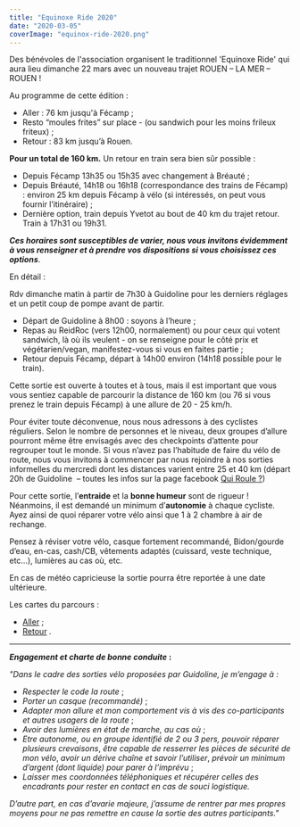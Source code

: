 ```yaml
---
title: "Equinoxe Ride 2020"
date: "2020-03-05"
coverImage: "equinox-ride-2020.png"
---
```


Des bénévoles de l'association organisent le traditionnel 'Equinoxe Ride' qui aura lieu dimanche 22 mars avec un nouveau trajet ROUEN – LA MER – ROUEN !  

Au programme de cette édition :

- Aller : 76 km jusqu'à Fécamp ;
- Resto “moules frites” sur place - (ou sandwich pour les moins frileux friteux) ;
- Retour : 83 km jusqu’à Rouen.

**Pour un total de 160 km.** Un retour en train sera bien sûr possible :

- Depuis Fécamp 13h35 ou 15h35 avec changement à Bréauté ;
- Depuis Bréauté, 14h18 ou 16h18 (correspondance des trains de Fécamp) : environ 25 km depuis Fécamp à vélo (si intéressés, on peut vous fournir l’itinéraire) ;
- Dernière option, train depuis Yvetot au bout de 40 km du trajet retour. Train à 17h31 ou 19h31.

**_Ces horaires sont susceptibles de varier, nous vous invitons évidemment à vous renseigner et à prendre vos dispositions si vous choisissez ces options_**.

En détail :

Rdv dimanche matin à partir de 7h30 à Guidoline pour les derniers réglages et un petit coup de pompe avant de partir.

- Départ de Guidoline à 8h00 : soyons à l’heure ;
- Repas au ReidRoc (vers 12h00, normalement) ou pour ceux qui votent sandwich, là où ils veulent - on se renseigne pour le côté prix et végétarien/vegan, manifestez-vous si vous en faites partie ;
- Retour depuis Fécamp, départ à 14h00 environ (14h18 possible pour le train).

Cette sortie est ouverte à toutes et à tous, mais il est important que vous vous sentiez capable de parcourir la distance de 160 km (ou 76 si vous prenez le train depuis Fécamp) à une allure de 20 - 25 km/h.

Pour éviter toute déconvenue, nous nous adressons à des cyclistes réguliers. Selon le nombre de personnes et le niveau, deux groupes d’allure pourront même être envisagés avec des checkpoints d’attente pour regrouper tout le monde. Si vous n’avez pas l’habitude de faire du vélo de route, nous vous invitons à commencer par nous rejoindre à nos sorties informelles du mercredi dont les distances varient entre 25 et 40 km (départ 20h de Guidoline  – toutes les infos sur la page facebook [Qui Roule ?](https://www.facebook.com/groups/445308468915002/))

Pour cette sortie, l’**entraide** et la **bonne humeur** sont de rigueur ! Néanmoins, il est demandé un minimum d’**autonomie** à chaque cycliste. Ayez ainsi de quoi réparer votre vélo ainsi que 1 à 2 chambre à air de rechange.

Pensez à réviser votre vélo, casque fortement recommandé, Bidon/gourde d’eau, en-cas, cash/CB, vêtements adaptés (cuissard, veste technique, etc…), lumières au cas où, etc.

En cas de météo capricieuse la sortie pourra être reportée à une date ultérieure.

Les cartes du parcours :

- [Aller](https://www.strava.com/activities/3127459258?fbclid=IwAR2Bos1HxDdpO8ix0QceOZBl9sZ1l8gYweHEVUKK1co_4FdeiLiFaH47gzY) ;
- [Retour](https://www.strava.com/activities/3127460705?fbclid=IwAR13-uLME3FcGFXqPZeHi2iKvSaOOAot_ZW4MZNX7smR3PEnIBX4Ukt88W0) .

* * *

**_Engagement et charte de bonne conduite_ :**

_"Dans le cadre des sorties vélo proposées par Guidoline, je m’engage à :_

- _Respecter le code la route_ ;
- _Porter un casque (recommandé)_ ;
- _Adapter mon allure et mon comportement vis à vis des co-participants et autres usagers de la route_ ;
- _Avoir des lumières en état de marche, au cas où_ ;
- _Etre autonome, ou en groupe identifié de 2 ou 3 pers, pouvoir réparer plusieurs crevaisons_, _être capable de resserrer les pièces de sécurité de mon vélo_, _avoir un dérive chaîne et savoir l’utiliser_, _prévoir un minimum d’argent (dont liquide) pour parer à l’imprévu_ ;
- _Laisser mes coordonnées téléphoniques et récupérer celles des encadrants pour rester en contact en cas de souci logistique._

_D’autre part, en cas d’avarie majeure, j’assume de rentrer par mes propres moyens pour ne pas remettre en cause la sortie des autres participants."_
